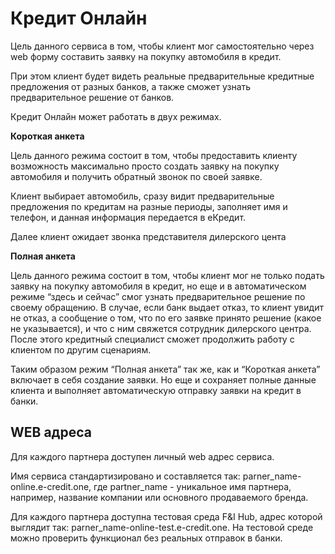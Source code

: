 # Кредит Онлайн

Цель данного сервиса в том, чтобы клиент мог самостоятельно через web форму составить заявку на покупку автомобиля в кредит.

При этом клиент будет видеть реальные предварительные кредитные предложения от разных банков, а также сможет узнать предварительное решение от банков.

Кредит Онлайн может работать в двух режимах.

**Короткая анкета** 

Цель данного режима состоит в том, чтобы предоставить клиенту  возможность максимально просто создать заявку на покупку автомобиля и получить обратный звонок по своей заявке.

Клиент выбирает автомобиль, сразу видит предварительные предложения по кредитам на разные периоды, заполняет имя и телефон, и данная информация передается в еКредит.

Далее клиент ожидает звонка представителя дилерского цента

**Полная анкета**

Цель данного режима состоит в том, чтобы клиент мог не только подать заявку на покупку автомобиля в кредит, но еще и в автоматическом режиме “здесь и сейчас” смог узнать предварительное решение по своему обращению.
В случае, если банк выдает отказ, то клиент увидит не отказ, а сообщение о том, что по его заявке принято решение (какое не указывается), и что с ним свяжется сотрудник дилерского центра. После этого кредитный специалист сможет продолжить работу с клиентом по другим сценариям.

Таким образом режим “Полная анкета” так же, как и “Короткая анкета” включает в себя создание заявки. Но еще и сохраняет полные данные клиента и выполняет автоматическую отправку заявки на кредит в банки.

## WEB адреса
Для каждого партнера доступен личный web адрес сервиса.

Имя сервиса стандартизировано и составляется так: parner_name-online.e-credit.one, где partner_name - уникальное имя партнера, например, название компании или основного продаваемого бренда.

Для каждого партнера доступна тестовая среда F&I Hub, адрес которой выглядит так: parner_name-online-test.e-credit.one. На тестовой среде можно проверить функционал без реальных отправок в банки.
